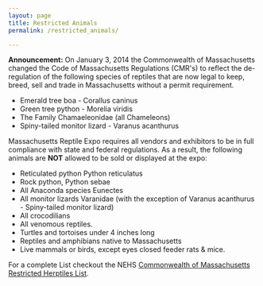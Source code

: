 ```yaml
---
layout: page
title: Restricted Animals
permalink: /restricted_animals/

---
```


**Announcement:** On January 3, 2014 the Commonwealth of Massachusetts changed the Code of Massachusetts Regulations (CMR's) to reflect the de-regulation of the following species of reptiles that are now legal to keep, breed, sell and trade in Massachusetts without a permit requirement.


- Emerald tree boa  -      Corallus caninus
- Green tree python -      Morelia viridis
- The Family Chamaeleonidae (all Chameleons)
- Spiny-tailed monitor lizard - Varanus acanthurus

Massachusetts Reptile Expo requires all vendors and exhibitors to be in full compliance with state and federal regulations.  As a result, the following animals are **NOT** allowed to be sold or displayed at the expo:

 

- Reticulated python Python reticulatus
- Rock python, Python sebae
- All Anaconda species Eunectes
- All monitor lizards Varanidae (with the exception of Varanus acanthurus - Spiny-tailed monitor lizard)
- All crocodilians
- All venomous reptiles.
- Turtles and tortoises under 4 inches long
- Reptiles and amphibians native to Massachusetts
- Live mammals or birds, except eyes closed feeder rats & mice.

For a complete List checkout the NEHS [Commonwealth of Massachusetts Restricted Herptiles List]({{site.data.general.restricted_list_link}}).